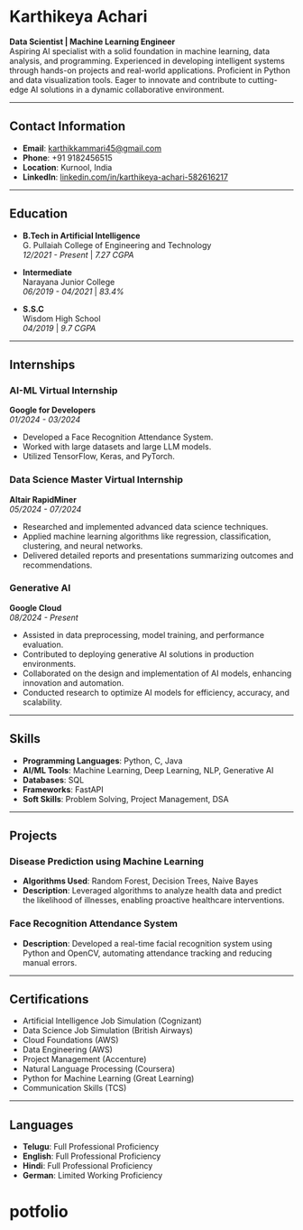 # Karthikeya Achari
**Data Scientist | Machine Learning Engineer**  
Aspiring AI specialist with a solid foundation in machine learning, data analysis, and programming. Experienced in developing intelligent systems through hands-on projects and real-world applications. Proficient in Python and data visualization tools. Eager to innovate and contribute to cutting-edge AI solutions in a dynamic collaborative environment.

---

## Contact Information
- **Email**: karthikkammari45@gmail.com  
- **Phone**: +91 9182456515  
- **Location**: Kurnool, India  
- **LinkedIn**: [linkedin.com/in/karthikeya-achari-582616217](https://www.linkedin.com/in/karthikeya-achari-582616217/)  

---

## Education
- **B.Tech in Artificial Intelligence**  
  G. Pullaiah College of Engineering and Technology  
  *12/2021 - Present* | *7.27 CGPA*

- **Intermediate**  
  Narayana Junior College  
  *06/2019 - 04/2021* | *83.4%*

- **S.S.C**  
  Wisdom High School  
  *04/2019* | *9.7 CGPA*

---

## Internships
### AI-ML Virtual Internship  
**Google for Developers**  
*01/2024 - 03/2024*
- Developed a Face Recognition Attendance System.
- Worked with large datasets and large LLM models.
- Utilized TensorFlow, Keras, and PyTorch.

### Data Science Master Virtual Internship  
**Altair RapidMiner**  
*05/2024 - 07/2024*
- Researched and implemented advanced data science techniques.
- Applied machine learning algorithms like regression, classification, clustering, and neural networks.
- Delivered detailed reports and presentations summarizing outcomes and recommendations.

### Generative AI  
**Google Cloud**  
*08/2024 - Present*
- Assisted in data preprocessing, model training, and performance evaluation.
- Contributed to deploying generative AI solutions in production environments.
- Collaborated on the design and implementation of AI models, enhancing innovation and automation.
- Conducted research to optimize AI models for efficiency, accuracy, and scalability.

---

## Skills
- **Programming Languages**: Python, C, Java
- **AI/ML Tools**: Machine Learning, Deep Learning, NLP, Generative AI
- **Databases**: SQL
- **Frameworks**: FastAPI
- **Soft Skills**: Problem Solving, Project Management, DSA

---

## Projects
### Disease Prediction using Machine Learning
- **Algorithms Used**: Random Forest, Decision Trees, Naive Bayes
- **Description**: Leveraged algorithms to analyze health data and predict the likelihood of illnesses, enabling proactive healthcare interventions.

### Face Recognition Attendance System
- **Description**: Developed a real-time facial recognition system using Python and OpenCV, automating attendance tracking and reducing manual errors.

---

## Certifications
- Artificial Intelligence Job Simulation (Cognizant)
- Data Science Job Simulation (British Airways)
- Cloud Foundations (AWS)
- Data Engineering (AWS)
- Project Management (Accenture)
- Natural Language Processing (Coursera)
- Python for Machine Learning (Great Learning)
- Communication Skills (TCS)

---

## Languages
- **Telugu**: Full Professional Proficiency
- **English**: Full Professional Proficiency
- **Hindi**: Full Professional Proficiency
- **German**: Limited Working Proficiency
# potfolio
